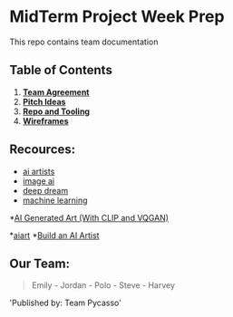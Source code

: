 # MidTerm Project Week Prep
This repo contains team  documentation

## Table of Contents

1. [**Team Agreement**](docs/team-agreement.md)
2. [**Pitch Ideas**](docs/pitch-ideas.md)
3. [**Repo and Tooling**](docs/repo-and-tooling.md)
4. [**Wireframes**](docs/wireframes.md)

## Recources:
* [ai artists](https://aiartists.org/ai-generated-art-tools)
* [image ai](http://imageai.org/#about)
* [deep dream](https://github.com/google/deepdream/blob/master/dream.ipynb)
* [machine learning](https://medium.com/coders-camp/230-machine-learning-projects-with-python-5d0c7abf8265)

*[AI Generated Art (With CLIP and VQGAN)](https://m.youtube.com/watch?v=LM8dil6n5h8)

*[aiart](https://github.com/johnowhitaker/aiaiart)
*[Build an AI Artist](https://www.youtube.com/watch?v=9Mxw_ilpvwA)

## Our Team:
> Emily - Jordan - Polo - Steve - Harvey

'Published by: Team Pycasso'